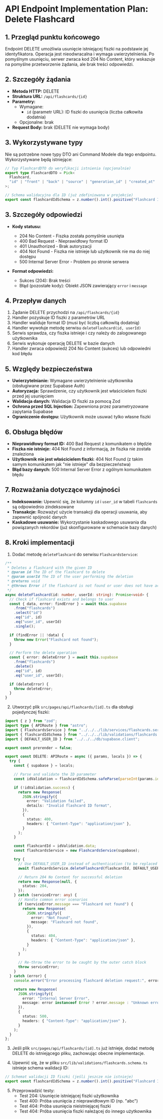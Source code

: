 # API Endpoint Implementation Plan: Delete Flashcard

## 1. Przegląd punktu końcowego

Endpoint DELETE umożliwia usunięcie istniejącej fiszki na podstawie jej identyfikatora. Operacja jest nieodwracalna i wymaga uwierzytelnienia. Po pomyślnym usunięciu, serwer zwraca kod 204 No Content, który wskazuje na pomyślne przetworzenie żądania, ale brak treści odpowiedzi.

## 2. Szczegóły żądania

- **Metoda HTTP:** DELETE
- **Struktura URL:** `/api/flashcards/{id}`
- **Parametry:**
  - Wymagane:
    - `id` (parametr URL): ID fiszki do usunięcia (liczba całkowita dodatnia)
  - Opcjonalne: brak
- **Request Body:** brak (DELETE nie wymaga body)

## 3. Wykorzystywane typy

Nie są potrzebne nowe typy DTO ani Command Modele dla tego endpointu. Wykorzystywane będą istniejące:

```typescript
// Typ FlashcardDTO do weryfikacji istnienia (opcjonalnie)
export type FlashcardDTO = Pick<
  Flashcard,
  "id" | "front" | "back" | "source" | "generation_id" | "created_at" | "updated_at"
>;

// Schema walidacyjna dla ID (już zdefiniowana w projekcie)
export const flashcardIdSchema = z.number().int().positive("Flashcard ID must be a positive integer");
```

## 3. Szczegóły odpowiedzi

- **Kody statusu:**

  - 204 No Content - Fiszka została pomyślnie usunięta
  - 400 Bad Request - Nieprawidłowy format ID
  - 401 Unauthorized - Brak autoryzacji
  - 404 Not Found - Fiszka nie istnieje lub użytkownik nie ma do niej dostępu
  - 500 Internal Server Error - Problem po stronie serwera

- **Format odpowiedzi:**
  - Sukces (204): Brak treści
  - Błąd (pozostałe kody): Obiekt JSON zawierający `error` i `message`

## 4. Przepływ danych

1. Żądanie DELETE przychodzi na `/api/flashcards/{id}`
2. Handler pozyskuje ID fiszki z parametrów URL
3. Handler waliduje format ID (musi być liczbą całkowitą dodatnią)
4. Handler wywołuje metodę serwisu `deleteFlashcard(id, userId)`
5. Serwis sprawdza, czy fiszka istnieje i czy należy do zalogowanego użytkownika
6. Serwis wykonuje operację DELETE w bazie danych
7. Handler zwraca odpowiedź 204 No Content (sukces) lub odpowiedni kod błędu

## 5. Względy bezpieczeństwa

- **Uwierzytelnianie:** Wymagane uwierzytelnienie użytkownika (obsługiwane przez Supabase Auth)
- **Autoryzacja:** Sprawdzenie, czy użytkownik jest właścicielem fiszki przed jej usunięciem
- **Walidacja danych:** Walidacja ID fiszki za pomocą Zod
- **Ochrona przed SQL Injection:** Zapewniona przez parametryzowane zapytania Supabase
- **Ograniczenie dostępu:** Użytkownik może usuwać tylko własne fiszki

## 6. Obsługa błędów

- **Nieprawidłowy format ID:** 400 Bad Request z komunikatem o błędzie
- **Fiszka nie istnieje:** 404 Not Found z informacją, że fiszka nie została znaleziona
- **Użytkownik nie jest właścicielem fiszki:** 404 Not Found (z takim samym komunikatem jak "nie istnieje" dla bezpieczeństwa)
- **Błąd bazy danych:** 500 Internal Server Error z ogólnym komunikatem błędu

## 7. Rozważania dotyczące wydajności

- **Indeksowanie:** Upewnić się, że kolumny `id` i `user_id` w tabeli `flashcards` są odpowiednio zindeksowane
- **Transakcje:** Rozważyć użycie transakcji dla operacji usuwania, aby zapewnić spójność danych
- **Kaskadowe usuwanie:** Wykorzystanie kaskadowego usuwania dla powiązanych rekordów (już skonfigurowane w schemacie bazy danych)

## 8. Kroki implementacji

1. Dodać metodę `deleteFlashcard` do serwisu `FlashcardsService`:

```typescript
/**
 * Deletes a flashcard with the given ID
 * @param id The ID of the flashcard to delete
 * @param userId The ID of the user performing the deletion
 * @returns void
 * @throws Error if the flashcard is not found or user does not have access
 */
async deleteFlashcard(id: number, userId: string): Promise<void> {
  // Check if flashcard exists and belongs to user
  const { data, error: findError } = await this.supabase
    .from("flashcards")
    .select("id")
    .eq("id", id)
    .eq("user_id", userId)
    .single();

  if (findError || !data) {
    throw new Error("Flashcard not found");
  }

  // Perform the delete operation
  const { error: deleteError } = await this.supabase
    .from("flashcards")
    .delete()
    .eq("id", id)
    .eq("user_id", userId);

  if (deleteError) {
    throw deleteError;
  }
}
```

2. Utworzyć plik `src/pages/api/flashcards/[id].ts` dla obsługi pojedynczej fiszki:

```typescript
import { z } from "zod";
import type { APIRoute } from "astro";
import { FlashcardsService } from "../../../lib/services/flashcards.service";
import { flashcardIdSchema } from "../../../lib/validations/flashcards.schema";
import { DEFAULT_USER_ID } from "../../../db/supabase.client";

export const prerender = false;

export const DELETE: APIRoute = async ({ params, locals }) => {
  try {
    const { supabase } = locals;

    // Parse and validate the ID parameter
    const idValidation = flashcardIdSchema.safeParse(parseInt(params.id || ""));

    if (!idValidation.success) {
      return new Response(
        JSON.stringify({
          error: "Validation failed",
          details: "Invalid flashcard ID format",
        }),
        {
          status: 400,
          headers: { "Content-Type": "application/json" },
        }
      );
    }

    const flashcardId = idValidation.data;
    const flashcardsService = new FlashcardsService(supabase);

    try {
      // Use DEFAULT_USER_ID instead of authentication (to be replaced with actual auth)
      await flashcardsService.deleteFlashcard(flashcardId, DEFAULT_USER_ID);

      // Return 204 No Content for successful deletion
      return new Response(null, {
        status: 204,
      });
    } catch (serviceError: any) {
      // Handle common error scenarios
      if (serviceError.message === "Flashcard not found") {
        return new Response(
          JSON.stringify({
            error: "Not Found",
            message: "Flashcard not found",
          }),
          {
            status: 404,
            headers: { "Content-Type": "application/json" },
          }
        );
      }

      // Re-throw the error to be caught by the outer catch block
      throw serviceError;
    }
  } catch (error) {
    console.error("Error processing flashcard deletion request:", error);

    return new Response(
      JSON.stringify({
        error: "Internal Server Error",
        message: error instanceof Error ? error.message : "Unknown error occurred",
      }),
      {
        status: 500,
        headers: { "Content-Type": "application/json" },
      }
    );
  }
};
```

3. Jeśli plik `src/pages/api/flashcards/[id].ts` już istnieje, dodać metodę DELETE do istniejącego pliku, zachowując obecne implementacje.

4. Upewnić się, że w pliku `src/lib/validations/flashcards.schema.ts` istnieje schema walidacji ID:

```typescript
// Schemat walidacji ID fiszki (jeśli jeszcze nie istnieje)
export const flashcardIdSchema = z.number().int().positive("Flashcard ID must be a positive integer");
```

5. Przeprowadzić testy:
   - Test 204: Usunięcie istniejącej fiszki użytkownika
   - Test 400: Próba usunięcia z nieprawidłowym ID (np. "abc")
   - Test 404: Próba usunięcia nieistniejącej fiszki
   - Test 404: Próba usunięcia fiszki należącej do innego użytkownika
